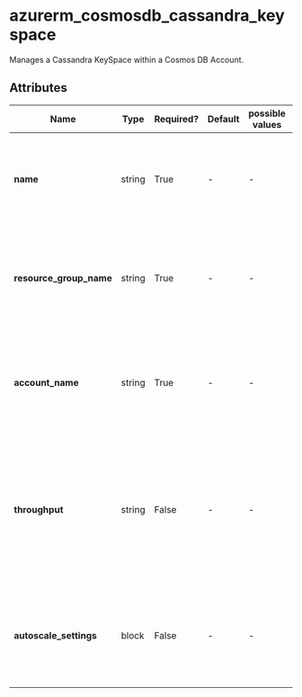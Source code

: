 # azurerm_cosmosdb_cassandra_keyspace

Manages a Cassandra KeySpace within a Cosmos DB Account.

## Attributes

| Name | Type | Required? | Default  | possible values | Description |
| ---- | ---- | --------- | -------- | ----------- | ----------- |
| **name** | string | True | -  |  -  | Specifies the name of the Cosmos DB Cassandra KeySpace. Changing this forces a new resource to be created. | 
| **resource_group_name** | string | True | -  |  -  | The name of the resource group in which the Cosmos DB Cassandra KeySpace is created. Changing this forces a new resource to be created. | 
| **account_name** | string | True | -  |  -  | The name of the Cosmos DB Cassandra KeySpace to create the table within. Changing this forces a new resource to be created. | 
| **throughput** | string | False | -  |  -  | The throughput of Cassandra KeySpace (RU/s). Must be set in increments of `100`. The minimum value is `400`. This must be set upon database creation otherwise it cannot be updated without a manual terraform destroy-apply. | 
| **autoscale_settings** | block | False | -  |  -  | An `autoscale_settings` block. This must be set upon database creation otherwise it cannot be updated without a manual terraform destroy-apply. | 

